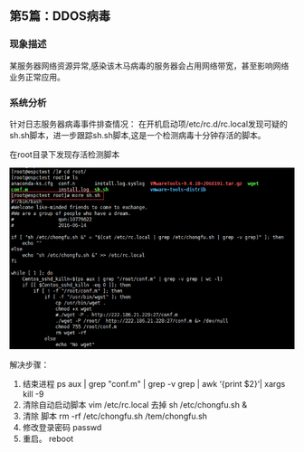 ## 第5篇：DDOS病毒

### 现象描述

某服务器网络资源异常,感染该木马病毒的服务器会占用网络带宽，甚至影响网络业务正常应用。

### 系统分析

针对日志服务器病毒事件排查情况：
在开机启动项/etc/rc.d/rc.local发现可疑的sh.sh脚本，进一步跟踪sh.sh脚本,这是一个检测病毒十分钟存活的脚本。

在root目录下发现存活检测脚本

![](./image/linux-14-1.png)

解决步骤：

1. 结束进程 ps aux | grep "conf.m" | grep -v grep | awk ‘{print $2}‘| xargs kill -9 
2. 清除自动启动脚本 vim /etc/rc.local 去掉 sh /etc/chongfu.sh & 
3. 清除 脚本 rm -rf /etc/chongfu.sh /tem/chongfu.sh 
4. 修改登录密码 passwd 
5. 重启。 reboot